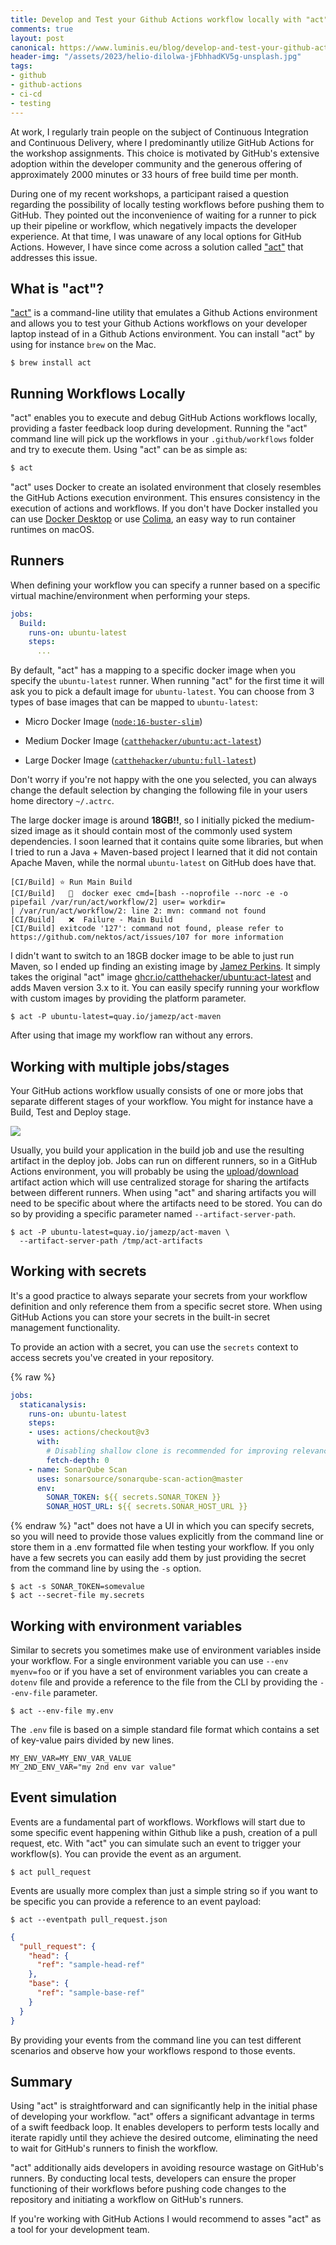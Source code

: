 ```yaml
---
title: Develop and Test your Github Actions workflow locally with "act"
comments: true
layout: post
canonical: https://www.luminis.eu/blog/develop-and-test-your-github-actions-workflow-locally-with-act/
header-img: "/assets/2023/helio-dilolwa-jFbhhadKV5g-unsplash.jpg"
tags:
- github
- github-actions
- ci-cd
- testing
---
```


At work, I regularly train people on the subject of Continuous Integration and Continuous Delivery, where I predominantly utilize GitHub Actions for the workshop assignments. This choice is motivated by GitHub's extensive adoption within the developer community and the generous offering of approximately 2000 minutes or 33 hours of free build time per month.

During one of my recent workshops, a participant raised a question regarding the possibility of locally testing workflows before pushing them to GitHub. They pointed out the inconvenience of waiting for a runner to pick up their pipeline or workflow, which negatively impacts the developer experience. At that time, I was unaware of any local options for GitHub Actions. However, I have since come across a solution called ["act"](https://github.com/nektos/act) that addresses this issue.

## What is "act"?

["act"](https://github.com/nektos/act) is a command-line utility that emulates a Github Actions environment and allows you to test your Github Actions workflows on your developer laptop instead of in a Github Actions environment. You can install "act" by using for instance `brew` on the Mac.

```plaintext
$ brew install act
```

## Running Workflows Locally

"act" enables you to execute and debug GitHub Actions workflows locally, providing a faster feedback loop during development. Running the "act" command line will pick up the workflows in your `.github/workflows` folder and try to execute them. Using "act" can be as simple as:

```bash
$ act
```

"act" uses Docker to create an isolated environment that closely resembles the GitHub Actions execution environment. This ensures consistency in the execution of actions and workflows. If you don't have Docker installed you can use [Docker Desktop](https://www.docker.com/products/docker-desktop/) or use [Colima](https://github.com/abiosoft/colima), an easy way to run container runtimes on macOS.

## Runners

When defining your workflow you can specify a runner based on a specific virtual machine/environment when performing your steps.

```yaml
jobs:
  Build:
    runs-on: ubuntu-latest
    steps:
      ...
```

By default, "act" has a mapping to a specific docker image when you specify the `ubuntu-latest` runner. When running "act" for the first time it will ask you to pick a default image for `ubuntu-latest`. You can choose from 3 types of base images that can be mapped to `ubuntu-latest`:

* Micro Docker Image ([`node:16-buster-slim`](https://hub.docker.com/_/buildpack-deps))
    
* Medium Docker Image ([`catthehacker/ubuntu:act-latest`](https://github.com/catthehacker/docker_images))
    
* Large Docker Image ([`catthehacker/ubuntu:full-latest`](https://github.com/catthehacker/docker_images))
    

Don't worry if you're not happy with the one you selected, you can always change the default selection by changing the following file in your users home directory `~/.actrc`.

The large docker image is around **18GB!!**, so I initially picked the medium-sized image as it should contain most of the commonly used system dependencies. I soon learned that it contains quite some libraries, but when I tried to run a Java + Maven-based project I learned that it did not contain Apache Maven, while the normal `ubuntu-latest` on GitHub does have that.

```plaintext
[CI/Build] ⭐ Run Main Build
[CI/Build]   🐳  docker exec cmd=[bash --noprofile --norc -e -o pipefail /var/run/act/workflow/2] user= workdir=
| /var/run/act/workflow/2: line 2: mvn: command not found
[CI/Build]   ❌  Failure - Main Build
[CI/Build] exitcode '127': command not found, please refer to https://github.com/nektos/act/issues/107 for more information
```

I didn't want to switch to an 18GB docker image to be able to just run Maven, so I ended up finding an existing image by [Jamez Perkins](https://github.com/jamezp). It simply takes the original "act" image [ghcr.io/catthehacker/ubuntu:act-latest](http://ghcr.io/catthehacker/ubuntu:act-latest) and adds Maven version 3.x to it. You can easily specify running your workflow with custom images by providing the platform parameter.

```plaintext
$ act -P ubuntu-latest=quay.io/jamezp/act-maven
```

After using that image my workflow ran without any errors.

## Working with multiple jobs/stages

Your GitHub actions workflow usually consists of one or more jobs that separate different stages of your workflow. You might for instance have a Build, Test and Deploy stage.

![](/assets/2023/ga-event-workflow.jpg)

Usually, you build your application in the build job and use the resulting artifact in the deploy job. Jobs can run on different runners, so in a GitHub Actions environment, you will probably be using the [upload](https://github.com/actions/upload-artifact)/[download](https://github.com/actions/download-artifact) artifact action which will use centralized storage for sharing the artifacts between different runners. When using "act" and sharing artifacts you will need to be specific about where the artifacts need to be stored. You can do so by providing a specific parameter named `--artifact-server-path`.

```plaintext
$ act -P ubuntu-latest=quay.io/jamezp/act-maven \
  --artifact-server-path /tmp/act-artifacts
```

## Working with secrets

It's a good practice to always separate your secrets from your workflow definition and only reference them from a specific secret store. When using GitHub Actions you can store your secrets in the built-in secret management functionality.

To provide an action with a secret, you can use the `secrets` context to access secrets you've created in your repository.

{% raw %}
```yaml
jobs:
  staticanalysis:
    runs-on: ubuntu-latest
    steps:
    - uses: actions/checkout@v3
      with:
        # Disabling shallow clone is recommended for improving relevancy of reporting
        fetch-depth: 0
    - name: SonarQube Scan
      uses: sonarsource/sonarqube-scan-action@master
      env:
        SONAR_TOKEN: ${{ secrets.SONAR_TOKEN }}
        SONAR_HOST_URL: ${{ secrets.SONAR_HOST_URL }}
```
{% endraw %}
"act" does not have a UI in which you can specify secrets, so you will need to provide those values explicitly from the command line or store them in a .env formatted file when testing your workflow. If you only have a few secrets you can easily add them by just providing the secret from the command line by using the `-s` option.

```plaintext
$ act -s SONAR_TOKEN=somevalue
$ act --secret-file my.secrets
```

## Working with environment variables

Similar to secrets you sometimes make use of environment variables inside your workflow. For a single environment variable you can use `--env myenv=foo` or if you have a set of environment variables you can create a `dotenv` file and provide a reference to the file from the CLI by providing the `--env-file` parameter.

```plaintext
$ act --env-file my.env
```

The `.env` file is based on a simple standard file format which contains a set of key-value pairs divided by new lines.

```plaintext
MY_ENV_VAR=MY_ENV_VAR_VALUE
MY_2ND_ENV_VAR="my 2nd env var value"
```

## Event simulation

Events are a fundamental part of workflows. Workflows will start due to some specific event happening within Github like a push, creation of a pull request, etc. With "act" you can simulate such an event to trigger your workflow(s). You can provide the event as an argument.

```plaintext
$ act pull_request
```

Events are usually more complex than just a simple string so if you want to be specific you can provide a reference to an event payload:

```plaintext
$ act --eventpath pull_request.json
```

```json
{
  "pull_request": {
    "head": {
      "ref": "sample-head-ref"
    },
    "base": {
      "ref": "sample-base-ref"
    }
  }
}
```

By providing your events from the command line you can test different scenarios and observe how your workflows respond to those events.

## Summary

Using "act" is straightforward and can significantly help in the initial phase of developing your workflow. "act" offers a significant advantage in terms of a swift feedback loop. It enables developers to perform tests locally and iterate rapidly until they achieve the desired outcome, eliminating the need to wait for GitHub's runners to finish the workflow.

"act" additionally aids developers in avoiding resource wastage on GitHub's runners. By conducting local tests, developers can ensure the proper functioning of their workflows before pushing code changes to the repository and initiating a workflow on GitHub's runners.

If you're working with GitHub Actions I would recommend to asses "act" as a tool for your development team.
